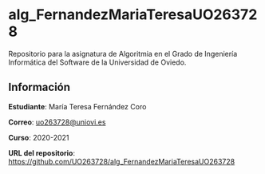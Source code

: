 # alg_FernandezMariaTeresaUO263728
Repositorio para la asignatura de Algoritmia en el Grado de Ingeniería Informática del Software de la Universidad de Oviedo.

## Información
**Estudiante**: María Teresa Fernández Coro

**Correo**: uo263728@uniovi.es

**Curso**: 2020-2021

**URL del repositorio**: https://github.com/UO263728/alg_FernandezMariaTeresaUO263728

